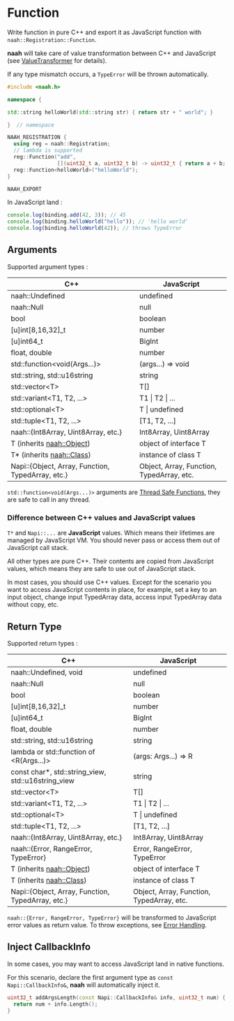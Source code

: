 # Function

Write function in pure C++ and export it as JavaScript function with `naah::Registration::Function`.

**naah** will take care of value transformation between C++ and JavaScript (see [ValueTransformer](./value_transformer.md) for details).

If any type mismatch occurs, a `TypeError` will be thrown automatically.

```cpp
#include <naah.h>

namespace {

std::string helloWorld(std::string str) { return str + " world"; }

}  // namespace

NAAH_REGISTRATION {
  using reg = naah::Registration;
  // lambda is supported
  reg::Function("add",
                [](uint32_t a, uint32_t b) -> uint32_t { return a + b; });
  reg::Function<helloWorld>("helloWorld");
}

NAAH_EXPORT
```

In JavaScript land :

```javascript
console.log(binding.add(42, 3)); // 45
console.log(binding.helloWorld("hello")); // 'hello world'
console.log(binding.helloWorld(42)); // throws TypeError
```

## Arguments

Supported argument types :

| C++                                               | JavaScript                                |
| ------------------------------------------------- | ----------------------------------------- |
| naah::Undefined                                   | undefined                                 |
| naah::Null                                        | null                                      |
| bool                                              | boolean                                   |
| [u]int[8,16,32]\_t                                | number                                    |
| [u]int64_t                                        | BigInt                                    |
| float, double                                     | number                                    |
| std::function<void(Args...)>                      | (args...) => void                         |
| std::string, std::u16string                       | string                                    |
| std::vector\<T>                                   | T[]                                       |
| std::variant\<T1, T2, ...>                        | T1 \| T2 \| ...                           |
| std::optional\<T>                                 | T \| undefined                            |
| std::tuple\<T1, T2, ...>                          | [T1, T2, ...]                             |
| naah::{Int8Array, Uint8Array, etc.}               | Int8Array, Uint8Array                     |
| T (inherits [naah::Object](./object.md))          | object of interface T                     |
| T\* (inherits [naah::Class](./class.md))          | instance of class T                       |
| Napi::{Object, Array, Function, TypedArray, etc.} | Object, Array, Function, TypedArray, etc. |

`std::function<void(Args...)>` arguments are [Thread Safe Functions](./thread_safe_function.md), they are safe to call in any thread.

### Difference between C++ values and JavaScript values

`T*` and `Napi::...` are **JavaScript** values. Which means their lifetimes are managed by JavaScript VM. You should never pass or access them out of JavaScript call stack.

All other types are pure C++. Their contents are copied from JavaScript values, which means they are safe to use out of JavaScript stack.

In most cases, you should use C++ values. Except for the scenario you want to access JavaScript contents in place, for example, set a key to an input object, change input TypedArray data, access input TypedArray data without copy, etc.

## Return Type

Supported return types :

| C++                                                 | JavaScript                                |
| --------------------------------------------------- | ----------------------------------------- |
| naah::Undefined, void                               | undefined                                 |
| naah::Null                                          | null                                      |
| bool                                                | boolean                                   |
| [u]int[8,16,32]\_t                                  | number                                    |
| [u]int64_t                                          | BigInt                                    |
| float, double                                       | number                                    |
| std::string, std::u16string                         | string                                    |
| lambda or std::function of <R(Args...)>             | (args: Args...) => R                      |
| const char\*, std::string_view, std::u16string_view | string                                    |
| std::vector\<T>                                     | T[]                                       |
| std::variant\<T1, T2, ...>                          | T1 \| T2 \| ...                           |
| std::optional\<T>                                   | T \| undefined                            |
| std::tuple\<T1, T2, ...>                            | [T1, T2, ...]                             |
| naah::{Int8Array, Uint8Array, etc.}                 | Int8Array, Uint8Array                     |
| naah::{Error, RangeError, TypeError}                | Error, RangeError, TypeError              |
| T (inherits [naah::Object](./object.md))            | object of interface T                     |
| T (inherits [naah::Class](./class.md))              | instance of class T                       |
| Napi::{Object, Array, Function, TypedArray, etc.}   | Object, Array, Function, TypedArray, etc. |

`naah::{Error, RangeError, TypeError}` will be transformed to JavaScript error values as return value. To throw exceptions, see [Error Handling](./error_handling.md).

## Inject CallbackInfo

In some cases, you may want to access JavaScript land in native functions.

For this scenario, declare the first argument type as `const Napi::CallbackInfo&`, **naah** will automatically inject it.

```cpp
uint32_t addArgsLength(const Napi::CallbackInfo& info, uint32_t num) {
  return num + info.Length();
}
```

